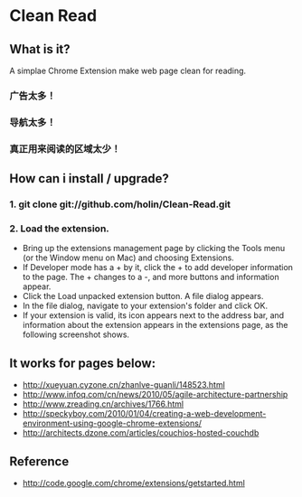 # Clean Read
## What is it?

A simplae Chrome Extension make web page clean for reading.

### 广告太多！
### 导航太多！
### 真正用来阅读的区域太少！

## How can i install / upgrade?

### 1. git clone git://github.com/holin/Clean-Read.git

### 2. Load the extension.
- Bring up the extensions management page by clicking the Tools menu   (or the Window menu on Mac) and choosing Extensions.
- If Developer mode has a + by it, click the + to add developer information to the page. The + changes to a -, and more buttons and information appear.
- Click the Load unpacked extension button. A file dialog appears.
- In the file dialog, navigate to your extension's folder and click OK.
- If your extension is valid, its icon appears next to the address bar, and information about the extension appears in the extensions page, as the following screenshot shows.

## It works for pages below:
- http://xueyuan.cyzone.cn/zhanlve-guanli/148523.html
- http://www.infoq.com/cn/news/2010/05/agile-architecture-partnership
- http://www.zreading.cn/archives/1766.html
- http://speckyboy.com/2010/01/04/creating-a-web-development-environment-using-google-chrome-extensions/
- http://architects.dzone.com/articles/couchios-hosted-couchdb

## Reference 
- http://code.google.com/chrome/extensions/getstarted.html